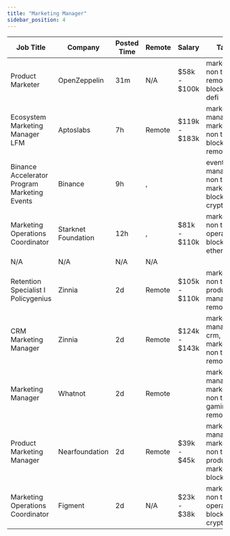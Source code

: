 ```yaml
---
title: "Marketing Manager"
sidebar_position: 4
---
```


| Job Title | Company | Posted Time | Remote | Salary | Tags | Apply Link |
|-----------|---------|-------------|--------|--------|------|------------|
| Product Marketer | OpenZeppelin | 31m | N/A | $58k - $100k | marketing, non tech, remote, blockchain, defi | [Apply](https://web3.career/product-marketer-openzeppelin/103509) |
| Ecosystem Marketing Manager LFM | Aptoslabs | 7h | Remote | $119k - $183k | marketing manager, marketing, non tech, blockchain, remote | [Apply](https://web3.career/ecosystem-marketing-manager-lfm-aptoslabs/103451) |
| Binance Accelerator Program Marketing Events | Binance | 9h | , |  | events manager, non tech, marketing, blockchain, crypto | [Apply](https://web3.career/binance-accelerator-program-marketing-events-binance/103434) |
| Marketing Operations Coordinator | Starknet Foundation | 12h | , | $81k - $110k | marketing, non tech, operations, blockchain, ethereum | [Apply](https://web3.career/marketing-operations-coordinator-starknet/103433) |
| N/A | N/A | N/A | N/A |  |  | [Apply](https://web3.career/metana) |
| Retention Specialist I Policygenius | Zinnia | 2d | Remote | $105k - $110k | marketing, non tech, product manager, remote | [Apply](https://web3.career/retention-specialist-i-policygenius-zinnia/97588) |
| CRM Marketing Manager | Zinnia | 2d | Remote | $124k - $143k | marketing manager, crm, marketing, non tech, remote | [Apply](https://web3.career/crm-marketing-manager-zinnia/98977) |
| Marketing Manager | Whatnot | 2d | Remote |  | marketing manager, marketing, non tech, gaming, remote | [Apply](https://web3.career/marketing-manager-whatnot/103311) |
| Product Marketing Manager | Nearfoundation | 2d | Remote | $39k - $45k | marketing manager, marketing, non tech, product marketing, blockchain | [Apply](https://web3.career/product-marketing-manager-nearfoundation/100183) |
| Marketing Operations Coordinator | Figment | 2d | N/A | $23k - $38k | marketing, non tech, operations, blockchain, crypto | [Apply](https://web3.career/marketing-operations-coordinator-figment/101980) |
